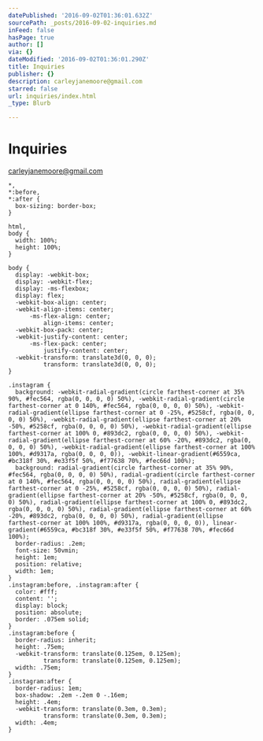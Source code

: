 ```yaml
---
datePublished: '2016-09-02T01:36:01.632Z'
sourcePath: _posts/2016-09-02-inquiries.md
inFeed: false
hasPage: true
author: []
via: {}
dateModified: '2016-09-02T01:36:01.290Z'
title: Inquiries
publisher: {}
description: carleyjanemoore@gmail.com
starred: false
url: inquiries/index.html
_type: Blurb

---
```

# Inquiries

carleyjanemoore@gmail.com

    *,
    *:before,
    *:after {
      box-sizing: border-box;
    }
    
    html,
    body {
      width: 100%;
      height: 100%;
    }
    
    body {
      display: -webkit-box;
      display: -webkit-flex;
      display: -ms-flexbox;
      display: flex;
      -webkit-box-align: center;
      -webkit-align-items: center;
          -ms-flex-align: center;
              align-items: center;
      -webkit-box-pack: center;
      -webkit-justify-content: center;
          -ms-flex-pack: center;
              justify-content: center;
      -webkit-transform: translate3d(0, 0, 0);
              transform: translate3d(0, 0, 0);
    }
    
    .instagram {
      background: -webkit-radial-gradient(circle farthest-corner at 35% 90%, #fec564, rgba(0, 0, 0, 0) 50%), -webkit-radial-gradient(circle farthest-corner at 0 140%, #fec564, rgba(0, 0, 0, 0) 50%), -webkit-radial-gradient(ellipse farthest-corner at 0 -25%, #5258cf, rgba(0, 0, 0, 0) 50%), -webkit-radial-gradient(ellipse farthest-corner at 20% -50%, #5258cf, rgba(0, 0, 0, 0) 50%), -webkit-radial-gradient(ellipse farthest-corner at 100% 0, #893dc2, rgba(0, 0, 0, 0) 50%), -webkit-radial-gradient(ellipse farthest-corner at 60% -20%, #893dc2, rgba(0, 0, 0, 0) 50%), -webkit-radial-gradient(ellipse farthest-corner at 100% 100%, #d9317a, rgba(0, 0, 0, 0)), -webkit-linear-gradient(#6559ca, #bc318f 30%, #e33f5f 50%, #f77638 70%, #fec66d 100%);
      background: radial-gradient(circle farthest-corner at 35% 90%, #fec564, rgba(0, 0, 0, 0) 50%), radial-gradient(circle farthest-corner at 0 140%, #fec564, rgba(0, 0, 0, 0) 50%), radial-gradient(ellipse farthest-corner at 0 -25%, #5258cf, rgba(0, 0, 0, 0) 50%), radial-gradient(ellipse farthest-corner at 20% -50%, #5258cf, rgba(0, 0, 0, 0) 50%), radial-gradient(ellipse farthest-corner at 100% 0, #893dc2, rgba(0, 0, 0, 0) 50%), radial-gradient(ellipse farthest-corner at 60% -20%, #893dc2, rgba(0, 0, 0, 0) 50%), radial-gradient(ellipse farthest-corner at 100% 100%, #d9317a, rgba(0, 0, 0, 0)), linear-gradient(#6559ca, #bc318f 30%, #e33f5f 50%, #f77638 70%, #fec66d 100%);
      border-radius: .2em;
      font-size: 50vmin;
      height: 1em;
      position: relative;
      width: 1em;
    }
    .instagram:before, .instagram:after {
      color: #fff;
      content: '';
      display: block;
      position: absolute;
      border: .075em solid;
    }
    .instagram:before {
      border-radius: inherit;
      height: .75em;
      -webkit-transform: translate(0.125em, 0.125em);
              transform: translate(0.125em, 0.125em);
      width: .75em;
    }
    .instagram:after {
      border-radius: 1em;
      box-shadow: .2em -.2em 0 -.16em;
      height: .4em;
      -webkit-transform: translate(0.3em, 0.3em);
              transform: translate(0.3em, 0.3em);
      width: .4em;
    }
